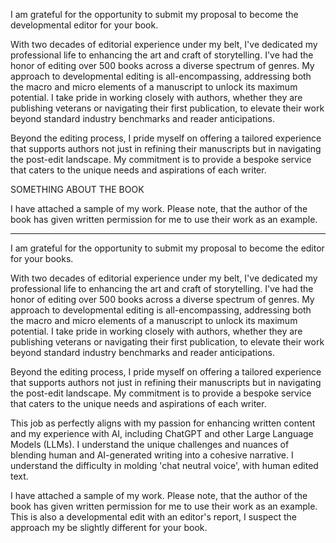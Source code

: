 I am grateful for the opportunity to submit my proposal to become the developmental editor for your book. 

With two decades of editorial experience under my belt, I've dedicated my professional life to enhancing the art and craft of storytelling. I've had the honor of editing over 500 books across a diverse spectrum of genres. My approach to developmental editing is all-encompassing, addressing both the macro and micro elements of a manuscript to unlock its maximum potential. I take pride in working closely with authors, whether they are publishing veterans or navigating their first publication, to elevate their work beyond standard industry benchmarks and reader anticipations.

Beyond the editing process, I pride myself on offering a tailored experience that supports authors not just in refining their manuscripts but in navigating the post-edit landscape. My commitment is to provide a bespoke service that caters to the unique needs and aspirations of each writer.

SOMETHING ABOUT THE BOOK

I have attached a sample of my work. Please note, that the author of the book has given written permission for me to use their work as an example. 


---

I am grateful for the opportunity to submit my proposal to become the editor for your books.

With two decades of editorial experience under my belt, I've dedicated my professional life to enhancing the art and craft of storytelling. I've had the honor of editing over 500 books across a diverse spectrum of genres. My approach to developmental editing is all-encompassing, addressing both the macro and micro elements of a manuscript to unlock its maximum potential. I take pride in working closely with authors, whether they are publishing veterans or navigating their first publication, to elevate their work beyond standard industry benchmarks and reader anticipations.

Beyond the editing process, I pride myself on offering a tailored experience that supports authors not just in refining their manuscripts but in navigating the post-edit landscape. My commitment is to provide a bespoke service that caters to the unique needs and aspirations of each writer.

This job as perfectly aligns with my passion for enhancing written content and my experience with AI, including ChatGPT and other Large Language Models (LLMs). I understand the unique challenges and nuances of blending human and AI-generated writing into a cohesive narrative. I understand the difficulty in molding 'chat neutral voice', with human edited text.

I have attached a sample of my work. Please note, that the author of the book has given written permission for me to use their work as an example. This is also a developmental edit with an editor's report, I suspect the approach my be slightly different for your book. 


